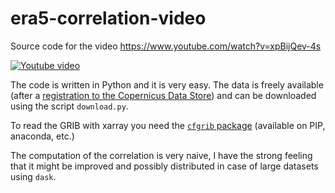 # era5-correlation-video
Source code for the video https://www.youtube.com/watch?v=xpBijQev-4s

[![Youtube video](http://img.youtube.com/vi/xpBijQev-4s/0.jpg)](http://www.youtube.com/watch?v=xpBijQev-4s)

The code is written in Python and it is very easy. The data is freely available (after a [registration to the Copernicus Data Store](https://cds.climate.copernicus.eu/)) and can be downloaded using the script `download.py`. 

To read the GRIB with xarray you need the [`cfgrib` package](https://github.com/ecmwf/cfgrib) (available on PIP, anaconda, etc.)

The computation of the correlation is very naive, I have the strong feeling that it might be improved and possibly distributed in case of large datasets using `dask`. 
